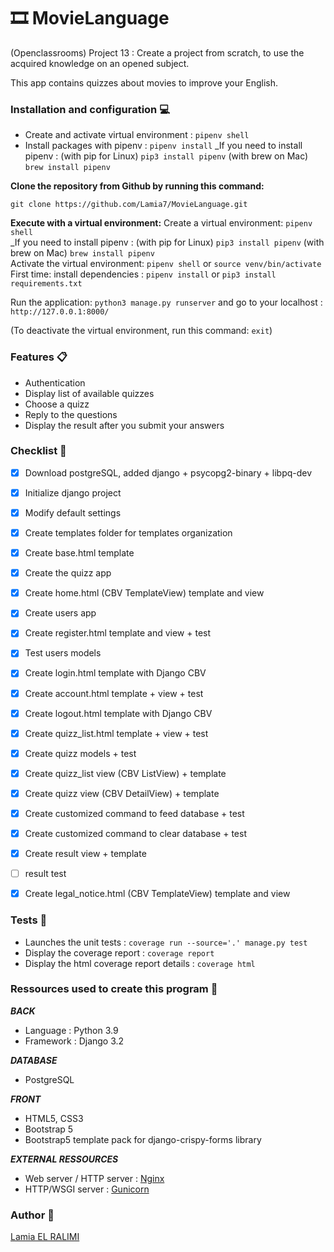 # 🎞️ MovieLanguage
(Openclassrooms) Project 13 : Create a project from scratch, to use the acquired knowledge on an opened subject.

This app contains quizzes about movies to improve your English.

### Installation and configuration 💻
- Create and activate virtual environment : `pipenv shell`
- Install packages with pipenv : `pipenv install`
_If you need to install pipenv : (with pip for Linux) `pip3 install pipenv` (with brew on Mac) `brew install pipenv`

**Clone the repository from Github by running this command:**

`git clone https://github.com/Lamia7/MovieLanguage.git`

**Execute with a virtual environment:**
Create a virtual environment: `pipenv shell` <br>
_If you need to install pipenv : (with pip for Linux) `pip3 install pipenv` (with brew on Mac) `brew install pipenv` <br>
Activate the virtual environment: `pipenv shell` or `source venv/bin/activate` <br>
First time: install dependencies : `pipenv install` or `pip3 install requirements.txt`

Run the application: `python3 manage.py runserver` and go to your localhost : `http://127.0.0.1:8000/`

(To deactivate the virtual environment, run this command: `exit`)

### Features 📋
+ Authentication
+ Display list of available quizzes
+ Choose a quizz
+ Reply to the questions
+ Display the result after you submit your answers

### Checklist 📝
- [x] Download postgreSQL, added django + psycopg2-binary + libpq-dev
- [x] Initialize django project
- [x] Modify default settings
- [x] Create templates folder for templates organization
- [x] Create base.html template
- [x] Create the quizz app
- [x] Create home.html (CBV TemplateView) template and view
- [x] Create users app
- [x] Create register.html template and view + test
- [x] Test users models
- [x] Create login.html template with Django CBV
- [x] Create account.html template + view + test
- [x] Create logout.html template with Django CBV
- [x] Create quizz_list.html template + view + test
- [x] Create quizz models + test
- [x] Create quizz_list view (CBV ListView) + template
- [x] Create quizz view (CBV DetailView) + template
- [x] Create customized command to feed database + test
- [x] Create customized command to clear database + test
- [x] Create result view + template
- [ ] result test
- [x] Create legal_notice.html (CBV TemplateView) template and view


### Tests 🧪
- Launches the unit tests : `coverage run --source='.' manage.py test`
- Display the coverage report : `coverage report`
- Display the html coverage report details : `coverage html`


### Ressources used to create this program 🔧
***BACK***
- Language : Python 3.9
- Framework : Django 3.2

***DATABASE***
- PostgreSQL

***FRONT***
- HTML5, CSS3
- Bootstrap 5
- Bootstrap5 template pack for django-crispy-forms library

***EXTERNAL RESSOURCES***
- Web server /  HTTP server : [Nginx](https://www.nginx.com/)
- HTTP/WSGI server : [Gunicorn](https://gunicorn.org/)

### Author 📝
[Lamia EL RALIMI](https://github.com/Lamia7)